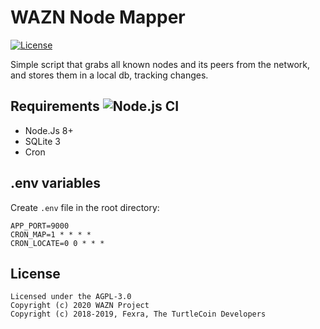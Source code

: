 WAZN Node Mapper
======================

[![License](https://img.shields.io/badge/license-AGPL--3.0-blueviolet)](https://opensource.org/licenses/AGPL-3.0)

Simple script that grabs all known nodes and its peers from the network, and stores them in a local db, tracking changes.

## Requirements  ![Node.js CI](https://github.com/vermin/wazn-node-mapper/workflows/Node.js%20CI/badge.svg?branch=dev)

- Node.Js 8+
- SQLite 3
- Cron

## .env variables

Create ``.env`` file in the root directory:
```
APP_PORT=9000
CRON_MAP=1 * * * *
CRON_LOCATE=0 0 * * *
```

## License

```
Licensed under the AGPL-3.0
Copyright (c) 2020 WAZN Project
Copyright (c) 2018-2019, Fexra, The TurtleCoin Developers
```
